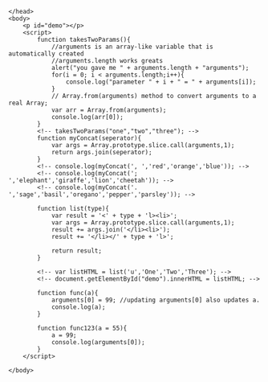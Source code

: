 <!DOCTYPE html>
<html>
	<head>
		<title>Inifinity(JS)</title>
		<META HTTP-EQUIV="Content-Type" CONTENT="text/html; charset=UTF-8"> 
		
	</head>
	<body>
		<p id="demo"></p>
		<script>
			function takesTwoParams(){
				//arguments is an array-like variable that is automatically created
				//arguments.length works greats
				alert("you gave me " + arguments.length + "arguments");
				for(i = 0; i < arguments.length;i++){
					console.log("parameter " + i + " = " + arguments[i]);
				}
				// Array.from(arguments) method to convert arguments to a real Array; 
				var arr = Array.from(arguments);
				console.log(arr[0]);
			}
			<!-- takesTwoParams("one","two","three"); -->
			function myConcat(seperator){
				var args = Array.prototype.slice.call(arguments,1);
				return args.join(seperator);
			}
			<!-- console.log(myConcat(', ','red','orange','blue')); -->
			<!-- console.log(myConcat('; ','elephant','giraffe','lion','cheetah')); -->
			<!-- console.log(myConcat('. ','sage','basil','oregano','pepper','parsley')); -->
			
			function list(type){
				var result = '<' + type + 'l><li>';
				var args = Array.prototype.slice.call(arguments,1);
				result += args.join('</li><li>');
				result += '</li></' + type + 'l>';
				
				return result;
			}
			
			<!-- var listHTML = list('u','One','Two','Three'); -->
			<!-- document.getElementById("demo").innerHTML = listHTML; -->
			
			function func(a){
				arguments[0] = 99; //updating arguments[0] also updates a.
				console.log(a);
			}
			
			function func123(a = 55){
				a = 99;
				console.log(arguments[0]);
			}
		</script>
		
	</body>
</html>

